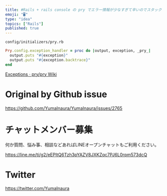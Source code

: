 ```yaml
---
title: #Rails + rails console の pry でエラー情報が少なすぎて辛いのでスタックトレースを表示する様にする設定例
emoji: "🖥"
type: "idea"
topics: ["Rails"]
published: true
---
```


`config/initializers/pry.rb`

```rb
Pry.config.exception_handler = proc do |output, exception, _pry_|
  output.puts "#{exception}"
  output.puts "#{exception.backtrace}"
end
```

[Exceptions · pry/pry Wiki](https://github.com/pry/pry/wiki/Exceptions#Exception_handler)

# Original by Github issue

https://github.com/YumaInaura/YumaInaura/issues/2765








<!-- Update From Qiita API -->

# チャットメンバー募集


何か質問、悩み事、相談などあればLINEオープンチャットもご利用ください。

https://line.me/ti/g2/eEPltQ6Tzh3pYAZV8JXKZqc7PJ6L0rpm573dcQ





# Twitter


https://twitter.com/YumaInaura


<!-- Update From Qiita API -->


